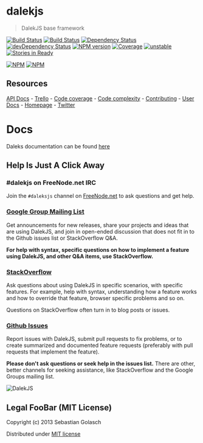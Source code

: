 dalekjs
======================

> DalekJS base framework

[![Build Status](https://travis-ci.org/dalekjs/dalek.png)](https://travis-ci.org/dalekjs/dalek)
[![Build Status](https://drone.io/github.com/dalekjs/dalek/status.png)](https://drone.io/github.com/dalekjs/dalek/latest)
[![Dependency Status](https://david-dm.org/dalekjs/dalek.png)](https://david-dm.org/dalekjs/dalek)
[![devDependency Status](https://david-dm.org/dalekjs/dalek/dev-status.png)](https://david-dm.org/dalekjs/dalek#info=devDependencies)
[![NPM version](https://badge.fury.io/js/dalekjs.png)](http://badge.fury.io/js/dalekjs)
[![Coverage](http://dalekjs.com/package/dalekjs/master/coverage/coverage.png)](http://dalekjs.com/package/dalekjs/master/coverage/index.html)
[![unstable](https://rawgithub.com/hughsk/stability-badges/master/dist/unstable.svg)](http://github.com/hughsk/stability-badges)
[![Stories in Ready](https://badge.waffle.io/dalekjs/dalek.png?label=ready)](https://waffle.io/dalekjs/dalek)

[![NPM](https://nodei.co/npm/dalekjs.png)](https://nodei.co/npm/dalekjs/)
[![NPM](https://nodei.co/npm-dl/dalekjs.png)](https://nodei.co/npm/dalekjs/)

## Resources

[API Docs](http://dalekjs.com/package/dalekjs/master/api/index.html) -
[Trello](https://trello.com/b/gA1A6RZW/dalekjs) -
[Code coverage](http://dalekjs.com/package/dalekjs/master/coverage/index.html) -
[Code complexity](http://dalekjs.com/package/dalekjs/master/complexity/index.html) -
[Contributing](https://github.com/dalekjs/dalek/blob/master/CONTRIBUTING.md) -
[User Docs](http://dalekjs.com/pages/getStarted.html) -
[Homepage](http://dalekjs.com) -
[Twitter](http://twitter.com/dalekjs)

# Docs

Daleks documentation can be found [here](http://dalekjs.com/pages/documentation.html)

## Help Is Just A Click Away

### #dalekjs on FreeNode.net IRC

Join the `#daleksjs` channel on [FreeNode.net](http://freenode.net) to ask questions and get help.

### [Google Group Mailing List](https://groups.google.com/forum/#!forum/dalekjs)

Get announcements for new releases, share your projects and ideas that are
using DalekJS, and join in open-ended discussion that does not fit in
to the Github issues list or StackOverflow Q&A.

**For help with syntax, specific questions on how to implement a feature
using DalekJS, and other Q&A items, use StackOverflow.**

### [StackOverflow](http://stackoverflow.com/questions/tagged/dalekjs)

Ask questions about using DalekJS in specific scenarios, with
specific features. For example, help with syntax, understanding how a feature works and
how to override that feature, browser specific problems and so on.

Questions on StackOverflow often turn in to blog posts or issues.

### [Github Issues](//github.com/dalekjs/dalek/issues)

Report issues with DalekJS, submit pull requests to fix problems, or to
create summarized and documented feature requests (preferably with pull
requests that implement the feature).

**Please don't ask questions or seek help in the issues list.** There are
other, better channels for seeking assistance, like StackOverflow and the
Google Groups mailing list.

![DalekJS](https://raw.github.com/dalekjs/dalekjs.com/master/img/logo.png)

## Legal FooBar (MIT License)

Copyright (c) 2013 Sebastian Golasch

Distributed under [MIT license](https://github.com/dalekjs/dalek/blob/master/LICENSE-MIT)

